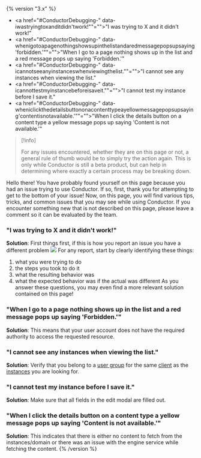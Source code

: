 {% version "3.x" %}
-   <a href="#ConductorDebugging-" data-iwastryingtoxanditdidn'twork!""="">"I was trying to X and it didn't work!"</a>
-   <a href="#ConductorDebugging-" data-whenigotoapagenothingshowsupinthelistandaredmessagepopsupsaying'forbidden.'""="">"When I go to a page nothing shows up in the list and a red message pops up saying 'Forbidden.'"</a>
-   <a href="#ConductorDebugging-" data-icannotseeanyinstanceswhenviewingthelist.""="">"I cannot see any instances when viewing the list."</a>
-   <a href="#ConductorDebugging-" data-icannottestmyinstancebeforeisaveit.""="">"I cannot test my instance before I save it."</a>
-   <a href="#ConductorDebugging-" data-wheniclickthedetailsbuttononacontenttypeayellowmessagepopsupsaying'contentisnotavailable.'""="">"When I click the details button on a content type a yellow message pops up saying 'Content is not available.'"</a>
> [!info]  
>
> For any issues encountered, whether they are on this page or not, a general rule of thumb would be to simply try the action again. This is only while Conductor is still a beta product, but can help in determining where exactly a certain process may be breaking down.

Hello there! You have probably found yourself on this page because you had an issue trying to use Conductor. If so, first, thank you for attempting to get to the bottom of your issue! Now, on this page, you will find various tips, tricks, and common issues that you may see while using Conductor. If you encounter something new that is not described on this page, please leave a comment so it can be evaluated by the team.
### "I was trying to X and it didn't work!"
**Solution**: First things first, if this is how you report an issue you have a different problem ![](images/icons/emoticons/smile.svg) For any report, start by clearly identifying these things:
1.  what you were trying to do
2.  the steps you took to do it
3.  what the resulting behavior was
4.  what the expected behavior was if the actual was different
As you answer these questions, you may even find a more relevant solution contained on this page!
### "When I go to a page nothing shows up in the list and a red message pops up saying 'Forbidden.'"
**Solution**: This means that your user account does not have the required authority to access the requested resource. 
### "I cannot see any instances when viewing the list."
**Solution**: Verify that you belong to a [user group](http://dtools.ipsoft.com/confluence/display/CO/Authorization+Guide) for the same [client](http://dtools.ipsoft.com/confluence/display/CO/Client+Guide) as the [instances](http://dtools.ipsoft.com/confluence/display/CO/Instance+Guide) you are looking for.
### **"I cannot test my instance before I save it."**
**Solution**: Make sure that all fields in the edit modal are filled out.
### "When I click the details button on a content type a yellow message pops up saying 'Content is not available.'"
**Solution**: This indicates that there is either no content to fetch from the instances/domain or there was an issue with the engine service while fetching the content.
{% /version %}
